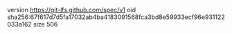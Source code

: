 version https://git-lfs.github.com/spec/v1
oid sha256:67f617d7d5fa17032ab4ba4183091568fca3bd8e59933ecf96e931122033a162
size 506
